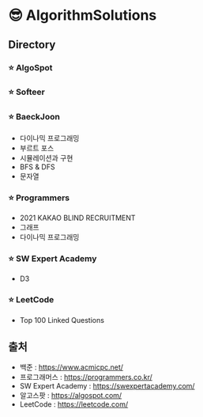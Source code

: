 # :sunglasses: AlgorithmSolutions
## Directory
### :star: AlgoSpot
### :star: Softeer
### :star: BaeckJoon
- 다이나믹 프로그래밍
- 부르트 포스
- 시뮬레이션과 구현
- BFS & DFS
- 문자열
### :star: Programmers
- 2021 KAKAO BLIND RECRUITMENT
- 그래프
- 다이나믹 프로그래밍
### :star: SW Expert Academy
- D3
### :star: LeetCode
- Top 100 Linked Questions
## 출처
- 백준 : https://www.acmicpc.net/
- 프로그래머스 : https://programmers.co.kr/
- SW Expert Academy : https://swexpertacademy.com/
- 알고스팟 : https://algospot.com/
- LeetCode : https://leetcode.com/

